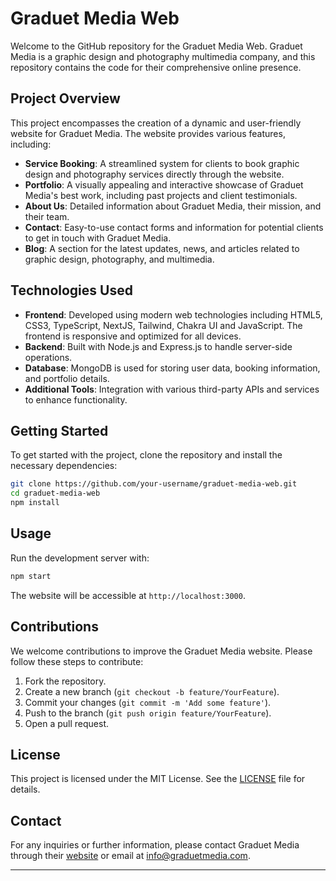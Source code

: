 # Graduet Media Web

Welcome to the GitHub repository for the Graduet Media Web. Graduet Media is a graphic design and photography multimedia company, and this repository contains the code for their comprehensive online presence.

## Project Overview

This project encompasses the creation of a dynamic and user-friendly website for Graduet Media. The website provides various features, including:

- **Service Booking**: A streamlined system for clients to book graphic design and photography services directly through the website.
- **Portfolio**: A visually appealing and interactive showcase of Graduet Media's best work, including past projects and client testimonials.
- **About Us**: Detailed information about Graduet Media, their mission, and their team.
- **Contact**: Easy-to-use contact forms and information for potential clients to get in touch with Graduet Media.
- **Blog**: A section for the latest updates, news, and articles related to graphic design, photography, and multimedia.

## Technologies Used

- **Frontend**: Developed using modern web technologies including HTML5, CSS3, TypeScript, NextJS, Tailwind, Chakra UI and JavaScript. The frontend is responsive and optimized for all devices.
- **Backend**: Built with Node.js and Express.js to handle server-side operations.
- **Database**: MongoDB is used for storing user data, booking information, and portfolio details.
- **Additional Tools**: Integration with various third-party APIs and services to enhance functionality.

## Getting Started

To get started with the project, clone the repository and install the necessary dependencies:

```bash
git clone https://github.com/your-username/graduet-media-web.git
cd graduet-media-web
npm install
```

## Usage

Run the development server with:

```bash
npm start
```

The website will be accessible at `http://localhost:3000`.

## Contributions

We welcome contributions to improve the Graduet Media website. Please follow these steps to contribute:

1. Fork the repository.
2. Create a new branch (`git checkout -b feature/YourFeature`).
3. Commit your changes (`git commit -m 'Add some feature'`).
4. Push to the branch (`git push origin feature/YourFeature`).
5. Open a pull request.

## License

This project is licensed under the MIT License. See the [LICENSE](LICENSE) file for details.

## Contact

For any inquiries or further information, please contact Graduet Media through their [website](http://graduetmedia.com/contact) or email at info@graduetmedia.com.

---
